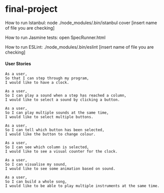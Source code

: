 # final-project

How to run Istanbul:
node ./node_modules/.bin/istanbul cover [insert name of file you are checking]

How to run Jasmine tests:
open SpecRunner.html

How to run ESLint:
./node_modules/.bin/eslint [insert name of file you are checking]



#### User Stories

```
As a user, 
So that I can step through my program, 
I would like to have a clock.

As a user, 
So I can play a sound when a step has reached a column, 
I would like to select a sound by clicking a button.

As a user, 
So I can play multiple sounds at the same time, 
I would like to select multiple buttons.

As a user, 
So I can tell which button has been selected, 
I would like the button to change colour.

As a user, 
So I can see which column is selected, 
I would like to see a visual counter for the clock.

As a user, 
So I can visualise my sound, 
I would like to see some animation based on sound.

As a user, 
So I can build a whole song,
I would like to be able to play multiple instruments at the same time.
```



